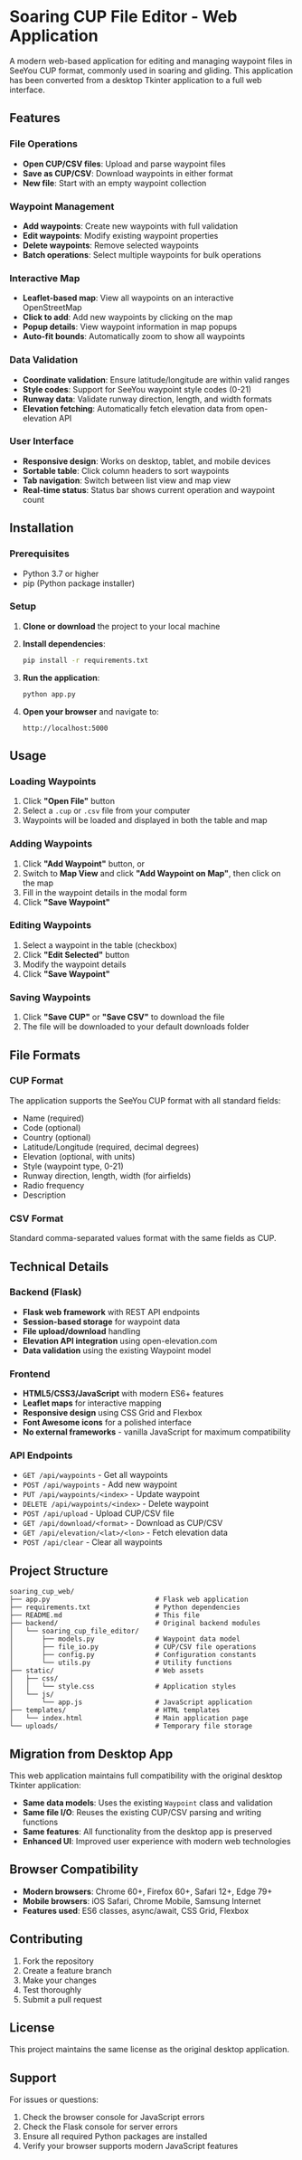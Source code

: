# Soaring CUP File Editor - Web Application

A modern web-based application for editing and managing waypoint files in SeeYou CUP format, commonly used in soaring and gliding. This application has been converted from a desktop Tkinter application to a full web interface.

## Features

### File Operations
- **Open CUP/CSV files**: Upload and parse waypoint files
- **Save as CUP/CSV**: Download waypoints in either format
- **New file**: Start with an empty waypoint collection

### Waypoint Management
- **Add waypoints**: Create new waypoints with full validation
- **Edit waypoints**: Modify existing waypoint properties
- **Delete waypoints**: Remove selected waypoints
- **Batch operations**: Select multiple waypoints for bulk operations

### Interactive Map
- **Leaflet-based map**: View all waypoints on an interactive OpenStreetMap
- **Click to add**: Add new waypoints by clicking on the map
- **Popup details**: View waypoint information in map popups
- **Auto-fit bounds**: Automatically zoom to show all waypoints

### Data Validation
- **Coordinate validation**: Ensure latitude/longitude are within valid ranges
- **Style codes**: Support for SeeYou waypoint style codes (0-21)
- **Runway data**: Validate runway direction, length, and width formats
- **Elevation fetching**: Automatically fetch elevation data from open-elevation API

### User Interface
- **Responsive design**: Works on desktop, tablet, and mobile devices
- **Sortable table**: Click column headers to sort waypoints
- **Tab navigation**: Switch between list view and map view
- **Real-time status**: Status bar shows current operation and waypoint count

## Installation

### Prerequisites
- Python 3.7 or higher
- pip (Python package installer)

### Setup
1. **Clone or download** the project to your local machine

2. **Install dependencies**:
   ```bash
   pip install -r requirements.txt
   ```

3. **Run the application**:
   ```bash
   python app.py
   ```

4. **Open your browser** and navigate to:
   ```
   http://localhost:5000
   ```

## Usage

### Loading Waypoints
1. Click **"Open File"** button
2. Select a `.cup` or `.csv` file from your computer
3. Waypoints will be loaded and displayed in both the table and map

### Adding Waypoints
1. Click **"Add Waypoint"** button, or
2. Switch to **Map View** and click **"Add Waypoint on Map"**, then click on the map
3. Fill in the waypoint details in the modal form
4. Click **"Save Waypoint"**

### Editing Waypoints
1. Select a waypoint in the table (checkbox)
2. Click **"Edit Selected"** button
3. Modify the waypoint details
4. Click **"Save Waypoint"**

### Saving Waypoints
1. Click **"Save CUP"** or **"Save CSV"** to download the file
2. The file will be downloaded to your default downloads folder

## File Formats

### CUP Format
The application supports the SeeYou CUP format with all standard fields:
- Name (required)
- Code (optional)
- Country (optional)
- Latitude/Longitude (required, decimal degrees)
- Elevation (optional, with units)
- Style (waypoint type, 0-21)
- Runway direction, length, width (for airfields)
- Radio frequency
- Description

### CSV Format
Standard comma-separated values format with the same fields as CUP.

## Technical Details

### Backend (Flask)
- **Flask web framework** with REST API endpoints
- **Session-based storage** for waypoint data
- **File upload/download** handling
- **Elevation API integration** using open-elevation.com
- **Data validation** using the existing Waypoint model

### Frontend
- **HTML5/CSS3/JavaScript** with modern ES6+ features
- **Leaflet maps** for interactive mapping
- **Responsive design** using CSS Grid and Flexbox
- **Font Awesome icons** for a polished interface
- **No external frameworks** - vanilla JavaScript for maximum compatibility

### API Endpoints
- `GET /api/waypoints` - Get all waypoints
- `POST /api/waypoints` - Add new waypoint
- `PUT /api/waypoints/<index>` - Update waypoint
- `DELETE /api/waypoints/<index>` - Delete waypoint
- `POST /api/upload` - Upload CUP/CSV file
- `GET /api/download/<format>` - Download as CUP/CSV
- `GET /api/elevation/<lat>/<lon>` - Fetch elevation data
- `POST /api/clear` - Clear all waypoints

## Project Structure

```
soaring_cup_web/
├── app.py                          # Flask web application
├── requirements.txt                # Python dependencies
├── README.md                       # This file
├── backend/                        # Original backend modules
│   └── soaring_cup_file_editor/
│       ├── models.py               # Waypoint data model
│       ├── file_io.py              # CUP/CSV file operations
│       ├── config.py               # Configuration constants
│       └── utils.py                # Utility functions
├── static/                         # Web assets
│   ├── css/
│   │   └── style.css               # Application styles
│   └── js/
│       └── app.js                  # JavaScript application
├── templates/                      # HTML templates
│   └── index.html                  # Main application page
└── uploads/                        # Temporary file storage
```

## Migration from Desktop App

This web application maintains full compatibility with the original desktop Tkinter application:

- **Same data models**: Uses the existing `Waypoint` class and validation
- **Same file I/O**: Reuses the existing CUP/CSV parsing and writing functions
- **Same features**: All functionality from the desktop app is preserved
- **Enhanced UI**: Improved user experience with modern web technologies

## Browser Compatibility

- **Modern browsers**: Chrome 60+, Firefox 60+, Safari 12+, Edge 79+
- **Mobile browsers**: iOS Safari, Chrome Mobile, Samsung Internet
- **Features used**: ES6 classes, async/await, CSS Grid, Flexbox

## Contributing

1. Fork the repository
2. Create a feature branch
3. Make your changes
4. Test thoroughly
5. Submit a pull request

## License

This project maintains the same license as the original desktop application.

## Support

For issues or questions:
1. Check the browser console for JavaScript errors
2. Check the Flask console for server errors
3. Ensure all required Python packages are installed
4. Verify your browser supports modern JavaScript features